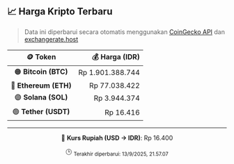 

<!-- HARGA_KRIPTO -->
## 📈 Harga Kripto Terbaru

> Data ini diperbarui secara otomatis menggunakan [CoinGecko API](https://www.coingecko.com/) dan [exchangerate.host](https://exchangerate.host/)

<div align="center">

| 🪙 Token | 💰 Harga (IDR) |
|:------:|---------------:|
| 🟠 **Bitcoin (BTC)**   | Rp 1.901.388.744 |
| 🔵 **Ethereum (ETH)**  | Rp 77.038.422 |
| 🟣 **Solana (SOL)**    | Rp 3.944.374 |
| 🟢 **Tether (USDT)**   | Rp 16.416 |

---

💱 **Kurs Rupiah (USD → IDR)**: Rp 16.400

🕒 <sub>Terakhir diperbarui: 13/9/2025, 21.57.07</sub>

</div>
<!-- /HARGA_KRIPTO -->